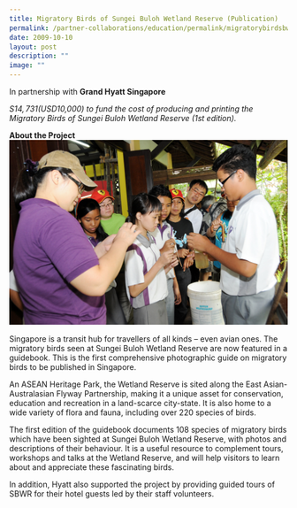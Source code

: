 ```yaml
---
title: Migratory Birds of Sungei Buloh Wetland Reserve (Publication)
permalink: /partner-collaborations/education/permalink/migratorybirdsbwr/
date: 2009-10-10
layout: post
description: ""
image: ""
---
```


In partnership with **Grand Hyatt Singapore**

*S$14,731 (USD$10,000) to fund the cost of producing and printing the Migratory Birds of Sungei Buloh Wetland Reserve (1st edition).*

**About the Project**
![](/images/Migratory%20Birds%20of%20Sungei%20Buloh%20Wetland%20Reserve%20(Publication)%20(10%20October%202009).jpg)

Singapore is a transit hub for travellers of all kinds – even avian ones. The migratory birds seen at Sungei Buloh Wetland Reserve are now featured in a guidebook. This is the first comprehensive photographic guide on migratory birds to be published in Singapore.

An ASEAN Heritage Park, the Wetland Reserve is sited along the East Asian-Australasian Flyway Partnership, making it a unique asset for conservation, education and recreation in a land-scarce city-state. It is also home to a wide variety of flora and fauna, including over 220 species of birds.

The first edition of the guidebook documents 108 species of migratory birds which have been sighted at Sungei Buloh Wetland Reserve, with photos and descriptions of their behaviour. It is a useful resource to complement tours, workshops and talks at the Wetland Reserve, and will help visitors to learn about and appreciate these fascinating birds.

In addition, Hyatt also supported the project by providing guided tours of SBWR for their hotel guests led by their staff volunteers.